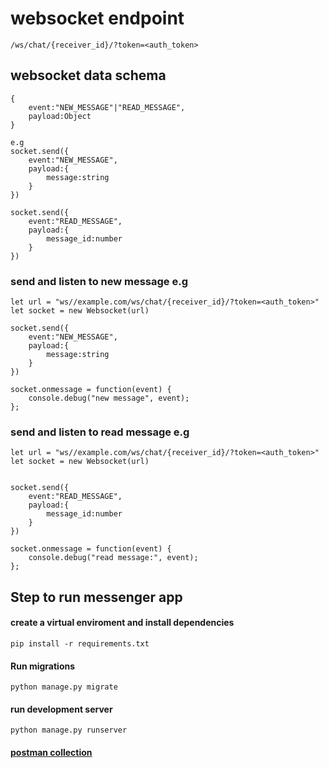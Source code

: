 # websocket endpoint
    /ws/chat/{receiver_id}/?token=<auth_token>

## websocket data schema
    {
        event:"NEW_MESSAGE"|"READ_MESSAGE",
        payload:Object
    }

    e.g
    socket.send({
        event:"NEW_MESSAGE",
        payload:{
            message:string
        }
    })

    socket.send({
        event:"READ_MESSAGE",
        payload:{
            message_id:number
        }
    })

### send and listen to new message e.g
    let url = "ws//example.com/ws/chat/{receiver_id}/?token=<auth_token>"
    let socket = new Websocket(url)

    socket.send({
        event:"NEW_MESSAGE",
        payload:{
            message:string
        }
    })

    socket.onmessage = function(event) {
        console.debug("new message", event);
    };

    


### send and listen to read message e.g
    let url = "ws//example.com/ws/chat/{receiver_id}/?token=<auth_token>"
    let socket = new Websocket(url)


    socket.send({
        event:"READ_MESSAGE",
        payload:{
            message_id:number
        }
    })

    socket.onmessage = function(event) {
        console.debug("read message:", event);
    };



## Step to run messenger app
#### create a virtual enviroment and install dependencies
    pip install -r requirements.txt

#### Run migrations
    python manage.py migrate



#### run development server
    python manage.py runserver

#### [postman collection](./django_messenger.postman_collection.json)